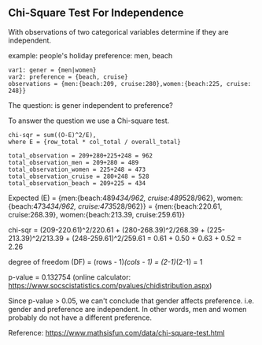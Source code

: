 ## Chi-Square Test For Independence

With observations of two categorical variables determine if they are independent.

example: people's holiday preference: men, beach 

```
var1: gener = {men|women}
var2: preference = {beach, cruise}
observations = {men:{beach:209, cruise:280},women:{beach:225, cruise: 248}}
```

The question: is gener independent to preference?

To answer the question we use a Chi-square test.

```
chi-sqr = sum((O-E)^2/E), 
where E = {row_total * col_total / overall_total} 
```
```
total_observation = 209+280+225+248 = 962
total_observation_men = 209+280 = 489
total_observation_women = 225+248 = 473
total_observation_cruise = 280+248 = 528
total_observation_beach = 209+225 = 434
```
Expected (E) = {men:{beach:489*434/962, cruise:489*528/962}, women:{beach:473*434/962, cruise:473*528/962}}
 = {men:{beach:220.61, cruise:268.39}, women:{beach:213.39, cruise:259.61}}

chi-sqr = (209-220.61)^2/220.61 + (280-268.39)^2/268.39 + (225-213.39)^2/213.39 + (248-259.61)^2/259.61 = 0.61 + 0.50 + 0.63 + 0.52 = 2.26
 
degree of freedom (DF) = (rows - 1)*(cols - 1) = (2-1)*(2-1) = 1

p-value = 0.132754 (online calculator: https://www.socscistatistics.com/pvalues/chidistribution.aspx)

Since p-value > 0.05, we can't conclude that gender affects preference. i.e. gender and preference are independent. In other words, men and women probably do not have a different preference.


Reference:
https://www.mathsisfun.com/data/chi-square-test.html
